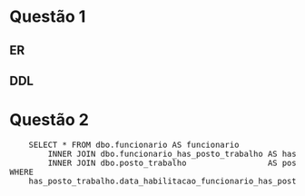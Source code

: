 
# Questão 1

## ER


## DDL

# Questão 2
<pre>
    SELECT * FROM dbo.funcionario AS funcionario
        INNER JOIN dbo.funcionario_has_posto_trabalho AS has_posto_trabalho ON funcionario.id_funcionario            =  has_posto_trabalho.funcionario_id_funcionario
        INNER JOIN dbo.posto_trabalho                 AS posto_trabalho     ON has_posto_trabalho.posto_trabalho_id_posto_trabalho  =  posto_trabalho.id_posto_trabalho
WHERE   
    has_posto_trabalho.data_habilitacao_funcionario_has_posto_trabalho >= DATEADD(month, +1, GETDATE()) AND posto_trabalho.nome_posto_trabalho LIKE '%SÃO PAULO%';

</pre>

